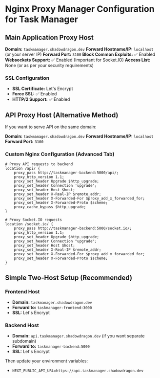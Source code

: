 # Nginx Proxy Manager Configuration for Task Manager

## Main Application Proxy Host

**Domain:** `taskmanager.shadowdragon.dev`
**Forward Hostname/IP:** `localhost` (or your server IP)
**Forward Port:** `3100`
**Block Common Exploits:** ✅ Enabled
**Websockets Support:** ✅ Enabled (Important for Socket.IO)
**Access List:** None (or as per your security requirements)

### SSL Configuration
- **SSL Certificate:** Let's Encrypt
- **Force SSL:** ✅ Enabled
- **HTTP/2 Support:** ✅ Enabled

## API Proxy Host (Alternative Method)

If you want to serve API on the same domain:

**Domain:** `taskmanager.shadowdragon.dev`
**Forward Hostname/IP:** `localhost`
**Forward Port:** `3100`

### Custom Nginx Configuration (Advanced Tab)
```nginx
# Proxy API requests to backend
location /api/ {
    proxy_pass http://taskmanager-backend:5000/api/;
    proxy_http_version 1.1;
    proxy_set_header Upgrade $http_upgrade;
    proxy_set_header Connection 'upgrade';
    proxy_set_header Host $host;
    proxy_set_header X-Real-IP $remote_addr;
    proxy_set_header X-Forwarded-For $proxy_add_x_forwarded_for;
    proxy_set_header X-Forwarded-Proto $scheme;
    proxy_cache_bypass $http_upgrade;
}

# Proxy Socket.IO requests
location /socket.io/ {
    proxy_pass http://taskmanager-backend:5000/socket.io/;
    proxy_http_version 1.1;
    proxy_set_header Upgrade $http_upgrade;
    proxy_set_header Connection "upgrade";
    proxy_set_header Host $host;
    proxy_set_header X-Real-IP $remote_addr;
    proxy_set_header X-Forwarded-For $proxy_add_x_forwarded_for;
    proxy_set_header X-Forwarded-Proto $scheme;
}
```

## Simple Two-Host Setup (Recommended)

### Frontend Host
- **Domain:** `taskmanager.shadowdragon.dev`
- **Forward to:** `taskmanager-frontend:3000`
- **SSL:** Let's Encrypt

### Backend Host  
- **Domain:** `api.taskmanager.shadowdragon.dev` (if you want separate subdomain)
- **Forward to:** `taskmanager-backend:5000`
- **SSL:** Let's Encrypt

Then update your environment variables:
- `NEXT_PUBLIC_API_URL=https://api.taskmanager.shadowdragon.dev`